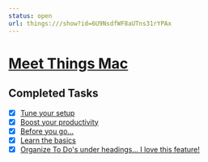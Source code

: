 ```yaml
---
status: open
url: things:///show?id=6U9NsdfWF8aUTns31rYPAx
---
```


# [Meet Things Mac](things:///show?id=6U9NsdfWF8aUTns31rYPAx)

## Completed Tasks

- [x] [Tune your setup](things:///show?id=FGmFbVgcxhF6h1NTf1Th4n)
- [x] [Boost your productivity](things:///show?id=Tw7m73AvtyAZNY2reWDSTS)
- [x] [Before you go…](things:///show?id=9Tpjis7D89cKBM6N3nPB47)
- [x] [Learn the basics](things:///show?id=S6DKzZ6nUCAjqEoG8WNKRP)
- [x] [Organize To Do's under headings... I love this feature!](things:///show?id=CrzWkRbrsfZLu14zj8pkfU)